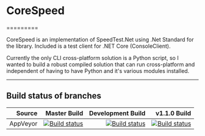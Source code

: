 # CoreSpeed
=========

CoreSpeed is an implementation of SpeedTest.Net using .Net Standard for the library.  Included is a test client for .NET Core (ConsoleClient).  

Currently the only CLI cross-platform solution is a Python script, so I wanted to build a robust compiled solution that can run cross-platform and independent of having to have Python and it's various modules installed.

----------------------------------------------------------------------------------------------------------------------------------------------------


## Build status of branches

| Source  |   Master Build   |   Development Build   |   v1.1.0 Build   | 
|--------:|-----------------:|----------------------:|----------------------:|
| AppVeyor| [![Build status](https://ci.appveyor.com/api/projects/status/o4ysawi7nqumr03w/branch/master?svg=true)](https://ci.appveyor.com/project/tibmeister/corespeed/branch/master) | [![Build status](https://ci.appveyor.com/api/projects/status/o4ysawi7nqumr03w/branch/development?svg=true)](https://ci.appveyor.com/project/tibmeister/corespeed/branch/development)| [![Build status](https://ci.appveyor.com/api/projects/status/o4ysawi7nqumr03w/branch/development?svg=true)](https://ci.appveyor.com/project/tibmeister/corespeed/branch/v1.1.0)|